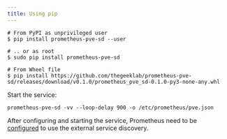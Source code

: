 ```yaml
---
title: Using pip
---
```


```Shell
# From PyPI as unprivileged user
$ pip install prometheus-pve-sd --user

# .. or as root
$ sudo pip install prometheus-pve-sd

# From Wheel file
$ pip install https://github.com/thegeeklab/prometheus-pve-sd/releases/download/v0.1.0/prometheus_pve_sd-0.1.0-py3-none-any.whl
```

Start the service:

```Shell
prometheus-pve-sd -vv --loop-delay 900 -o /etc/prometheus/pve.json
```

After configuring and starting the service, Prometheus need to be [configured](/usage/getting-started/#prometheus-configuration) to use the external service discovery.
